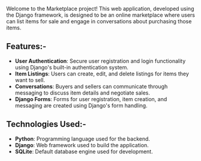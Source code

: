 Welcome to the Marketplace project! This web application, developed using the Django framework, is designed to be an online marketplace where users can list items for sale and engage in conversations about purchasing those items. 

## Features:-

- **User Authentication**: Secure user registration and login functionality using Django's built-in authentication system.
- **Item Listings**: Users can create, edit, and delete listings for items they want to sell.
- **Conversations**: Buyers and sellers can communicate through messaging to discuss item details and negotiate sales.
- **Django Forms**: Forms for user registration, item creation, and messaging are created using Django's form handling.

## Technologies Used:-

- **Python**: Programming language used for the backend.
- **Django**: Web framework used to build the application.
- **SQLite**: Default database engine used for development.
